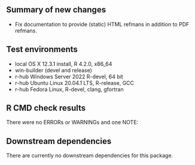 ## Summary of new changes
* Fix documentation to provide (static) HTML refmans in addition to PDF refmans.

## Test environments
* local OS X 12.3.1 install, R 4.2.0, x86_64
* win-builder (devel and release)
* r-hub Windows Server 2022 R-devel, 64 bit
* r-hub Ubuntu Linux 20.04.1 LTS, R-release, GCC
* r-hub Fedora Linux, R-devel, clang, gfortran

## R CMD check results
There were no ERRORs or WARNINGs and one NOTE:

## Downstream dependencies
There are currently no downstream dependencies for this package.

